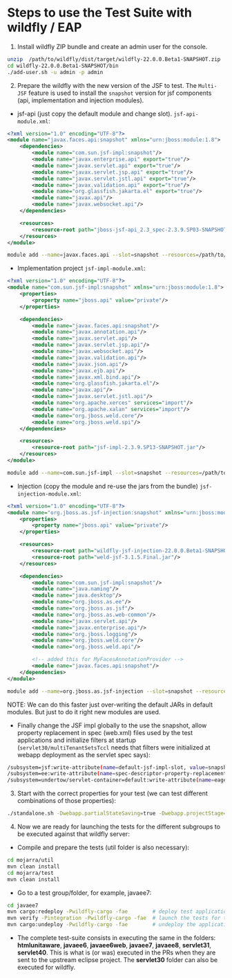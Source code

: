 # Steps to use the Test Suite with wildfly / EAP

1. Install wildfly ZIP bundle and create an admin user for the console.

```bash
unzip  /path/to/wildfly/dist/target/wildfly-22.0.0.Beta1-SNAPSHOT.zip
cd wildfly-22.0.0.Beta1-SNAPSHOT/bin
./add-user.sh -u admin -p admin
```

2. Prepare the wildfly with the new version of the JSF to test. The `Multi-JSF` feature is used to install the `snapshot` version for jsf components (api, implementation and injection modules).

  * jsf-api (just copy the default module and change slot). `jsf-api-module.xml`:

```xml
<?xml version="1.0" encoding="UTF-8"?>
<module name="javax.faces.api:snapshot" xmlns="urn:jboss:module:1.8">
    <dependencies>
        <module name="com.sun.jsf-impl:snapshot"/>
        <module name="javax.enterprise.api" export="true"/>
        <module name="javax.servlet.api" export="true"/>
        <module name="javax.servlet.jsp.api" export="true"/>
        <module name="javax.servlet.jstl.api" export="true"/>
        <module name="javax.validation.api" export="true"/>
        <module name="org.glassfish.jakarta.el" export="true"/>
        <module name="javax.api"/>
        <module name="javax.websocket.api"/>
    </dependencies>

    <resources>
        <resource-root path="jboss-jsf-api_2.3_spec-2.3.9.SP03-SNAPSHOT.jar"/>
    </resources>
</module>
```

```bash
module add --name=javax.faces.api --slot=snapshot --resources=/path/to/jboss-jsf-api_spec/target/jboss-jsf-api_2.3_spec-2.3.9.SP03-SNAPSHOT.jar --module-xml=/path/to/jsf-api-module.xml
```

  * Implementation project `jsf-impl-module.xml`:

```xml
<?xml version="1.0" encoding="UTF-8"?>
<module name="com.sun.jsf-impl:snapshot" xmlns="urn:jboss:module:1.8">
    <properties>
        <property name="jboss.api" value="private"/>
    </properties>

    <dependencies>
        <module name="javax.faces.api:snapshot"/>
        <module name="javax.annotation.api"/>
        <module name="javax.servlet.api"/>
        <module name="javax.servlet.jsp.api"/>
        <module name="javax.websocket.api"/>
        <module name="javax.validation.api"/>
        <module name="javax.json.api"/>
        <module name="javax.ejb.api"/>
        <module name="javax.xml.bind.api"/>
        <module name="org.glassfish.jakarta.el"/>
        <module name="javax.api"/>
        <module name="javax.servlet.jstl.api"/>
        <module name="org.apache.xerces" services="import"/>
        <module name="org.apache.xalan" services="import"/>
        <module name="org.jboss.weld.core"/>
        <module name="org.jboss.weld.spi"/>
    </dependencies>

    <resources>
        <resource-root path="jsf-impl-2.3.9.SP13-SNAPSHOT.jar"/>
    </resources>
</module>
```

```bash
module add --name=com.sun.jsf-impl --slot=snapshot --resources=/path/to/mojarra/impl/target/jsf-impl-2.3.9.SP13-SNAPSHOT.jar --module-xml=/path/to/jsf-impl-module.xml
```

  * Injection (copy the module and re-use the jars from the bundle) `jsf-injection-module.xml`:

```xml
<?xml version="1.0" encoding="UTF-8"?>
<module name="org.jboss.as.jsf-injection:snapshot" xmlns="urn:jboss:module:1.8">
    <properties>
        <property name="jboss.api" value="private"/>
    </properties>

    <resources>
        <resource-root path="wildfly-jsf-injection-22.0.0.Beta1-SNAPSHOT.jar"/>
        <resource-root path="weld-jsf-3.1.5.Final.jar"/>
    </resources>

    <dependencies>
        <module name="com.sun.jsf-impl:snapshot"/>
        <module name="java.naming"/>
        <module name="java.desktop"/>
        <module name="org.jboss.as.ee"/>
        <module name="org.jboss.as.jsf"/>
        <module name="org.jboss.as.web-common"/>
        <module name="javax.servlet.api"/>
        <module name="javax.enterprise.api"/>
        <module name="org.jboss.logging"/>
        <module name="org.jboss.weld.core"/>
        <module name="org.jboss.weld.api"/>

        <!-- added this for MyFacesAnnotationProvider -->
        <module name="javax.faces.api:snapshot"/>
    </dependencies>
</module>
```

```bash
module add --name=org.jboss.as.jsf-injection --slot=snapshot --resources=/path/to/wildfly-22.0.0.Beta1-SNAPSHOT/modules/system/layers/base/org/jboss/as/jsf-injection/main/wildfly-jsf-injection-22.0.0.Beta1-SNAPSHOT.jar:/path/to/wildfly-22.0.0.Beta1-SNAPSHOT/modules/system/layers/base/org/jboss/as/jsf-injection/main/weld-jsf-3.1.5.Final.jar --module-xml=/path/to/jsf-injection-module.xml
```

NOTE: We can do this faster just over-writing the default JARs in default modules. But just to do it right new modules are used.

  * Finally change the JSF impl globally to the use the snapshot, allow property replacement in spec (web.xml) files used by the test applications and initialize filters at startup (`servlet30/multiTenantSetsTccl` needs that filters were initialized at webapp deployment as the servlet spec says):

```bash
/subsystem=jsf:write-attribute(name=default-jsf-impl-slot, value=snapshot)
/subsystem=ee:write-attribute(name=spec-descriptor-property-replacement, value=true)
/subsystem=undertow/servlet-container=default:write-attribute(name=eager-filter-initialization, value=true)
```

3. Start with the correct properties for your test (we can test different combinations of those properties):

```bash
./standalone.sh -Dwebapp.partialStateSaving=true -Dwebapp.projectStage=Production -Dwebapp.stateSavingMethod=server -Dwebapp.serializeServerState=false
```

4. Now we are ready for launching the tests for the different subgroups to be executed against that wildfly server:

  * Compile and prepare the tests (util folder is also necessary):

```bash
cd mojarra/util
mvn clean install
cd mojarra/test
mvn clean install
```

  * Go to a test group/folder, for example, javaee7:

```bash
cd javaee7
mvn cargo:redeploy -Pwildfly-cargo -fae        # deploy test applications in this group
mvn verify -Pintegration -Pwildfly-cargo -fae  # launch the tests for the group
mvn cargo:undeploy -Pwildfly-cargo -fae        # undeploy the applications for the group
```

  * The complete test-suite consists in executing the same in the folders: **htmlunitaware**, **javaee6**, **javaee6web**, **javaee7**, **javaee8**, **servlet31**, **servlet40**. This is what is (or was) executed in the PRs when they are sent to the upstream eclipse project. The **servlet30** folder can also be executed for wildfly.
